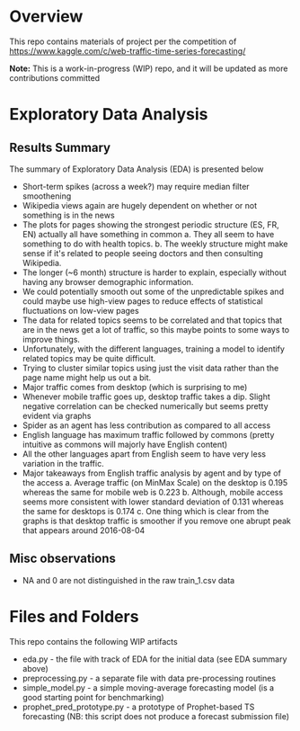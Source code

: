 # Overview
This repo contains materials of project per the competition of https://www.kaggle.com/c/web-traffic-time-series-forecasting/

**Note:** This is a work-in-progress (WIP) repo, and it will be updated as more contributions committed

# Exploratory Data Analysis

## Results Summary
The summary of Exploratory Data Analysis (EDA) is presented below

- Short-term spikes (across a week?) may require median filter smoothening
- Wikipedia views again are hugely dependent on whether or not something is in the news
- The plots for pages showing the strongest periodic structure (ES, FR, EN) actually all have something in common
a.	They all seem to have something to do with health topics. 
b.	The weekly structure might make sense if it's related to people seeing doctors and then consulting Wikipedia. 
- The longer (~6 month) structure is harder to explain, especially without having any browser demographic information.
- We could potentially smooth out some of the unpredictable spikes and could maybe use high-view pages to reduce effects of statistical fluctuations on low-view pages
- The data for related topics seems to be correlated and that topics that are in the news get a lot of traffic, so this maybe points to some ways to improve things. 
- Unfortunately, with the different languages, training a model to identify related topics may be quite difficult.
- Trying to cluster similar topics using just the visit data rather than the page name might help us out a bit.
- Major traffic comes from desktop (which is surprising to me)
- Whenever mobile traffic goes up, desktop traffic takes a dip. Slight negative correlation can be checked numerically but seems pretty evident via graphs
- Spider as an agent has less contribution as compared to all access
- English language has maximum traffic followed by commons (pretty intuitive as commons will majorly have English content)
- All the other languages apart from English seem to have very less variation in the traffic. 
- Major takeaways from English traffic analysis by agent and by type of the access
a.	Average traffic (on MinMax Scale) on the desktop is 0.195 whereas the same for mobile web is 0.223
b.	Although, mobile access seems more consistent with lower standard deviation of 0.131 whereas the same for desktops is 0.174
c.	One thing which is clear from the graphs is that desktop traffic is smoother if you remove one abrupt peak that appears around 2016-08-04


## Misc observations

- NA and 0 are not distinguished in the raw train_1.csv data

# Files and Folders
This repo contains the following WIP artifacts

- eda.py - the file with track of EDA for the initial data (see EDA summary above)
- preprocessing.py - a separate file with data pre-processing routines
- simple_model.py - a simple moving-average forecasting model (is a good starting point for benchmarking)
- prophet_pred_prototype.py - a prototype of Prophet-based TS forecasting (NB: this script does not produce a forecast submission file)

